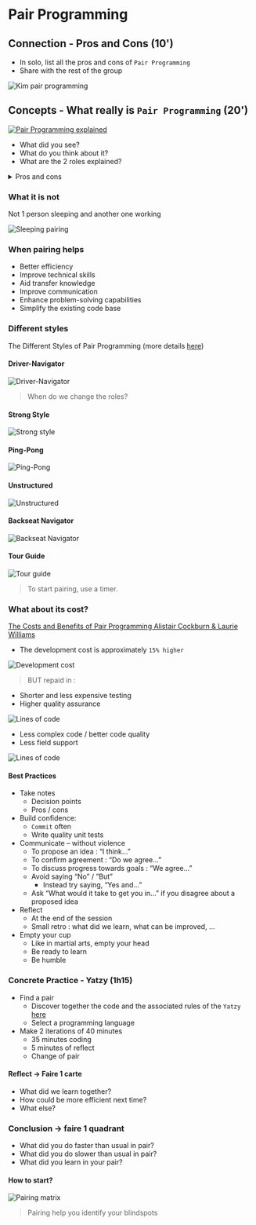 # Pair Programming
## Connection - Pros and Cons (10')
- In solo, list all the pros and cons of `Pair Programming`
- Share with the rest of the group

![Kim pair programming](img/kim.png)

## Concepts - What really is `Pair Programming` (20')
[![Pair Programming explained](img/pair-programming-explained.png)](https://youtu.be/ET3Q6zNK3Io)

- What did you see?
- What do you think about it?
- What are the 2 roles explained?

<details>
  <summary markdown='span'>
  Pros and cons
  </summary>
  
| Pros                                           | Cons                 |
|------------------------------------------------|----------------------|
| Instantly shared best practices / knowledge    | Tiring               |
| Improved design / code quality                 | Can create frictions |
| Fewer mistakes                                 |                      |
| Faster on-boarding                             |                      |
| Increase moral / confidence                    |                      |
| Increase team cohesion / collective ownership  |                      |
| Instant code reviews (shortest feedback loops) |                      |

</details>

### What it is not
Not 1 person sleeping and another one working

![Sleeping pairing](img/sleeping.gif)

### When pairing helps
- Better efficiency
- Improve technical skills
- Aid transfer knowledge
- Improve communication
- Enhance problem-solving capabilities
- Simplify the existing code base

### Different styles
The Different Styles of Pair Programming (more details [here](https://www.drovio.com/blog/the-different-styles-of-pair-programming/))

#### Driver-Navigator
![Driver-Navigator](img/driver-navigator.webp)

> When do we change the roles?

#### Strong Style
![Strong style](img/strong-style.webp)

#### Ping-Pong
![Ping-Pong](img/ping-pong.webp)

#### Unstructured
![Unstructured](img/unstructured-pairing.webp)

#### Backseat Navigator
![Backseat Navigator](img/backseat-navigator.webp)

#### Tour Guide
![Tour guide](img/tour-guide.webp)

> To start pairing, use a timer.

### What about its cost?
[The Costs and Benefits of Pair Programming Alistair Cockburn & Laurie Williams](https://www.researchgate.net/publication/2333697_The_Costs_and_Benefits_of_Pair_Programming)
- The development cost is approximately `15% higher`

![Development cost](img/costs.png)

> BUT repaid in :

- Shorter and less expensive testing
- Higher quality assurance

![Lines of code](img/test-cases.png)

- Less complex code / better code quality
- Less field support

![Lines of code](img/lines-of-code.png)

#### Best Practices
- Take notes
  - Decision points
  - Pros / cons
- Build confidence: 
  - `Commit` often
  - Write quality unit tests
- Communicate – without violence
  - To propose an idea : “I think...”
  - To confirm agreement : “Do we agree...”
  - To discuss progress towards goals : “We agree...”
  - Avoid saying “No” / ”But”
    - Instead try saying, “Yes and...”
  - Ask “What would it take to get you in...” if you disagree about a proposed idea 
- Reflect
  - At the end of the session
  - Small retro : what did we learn, what can be improved, ...
- Empty your cup
  - Like in martial arts, empty your head
  - Be ready to learn
  - Be humble

### Concrete Practice - Yatzy (1h15)
- Find a pair
  - Discover together the code and the associated rules of the `Yatzy` [here](yatzy/YATZY.md)
  - Select a programming language
- Make 2 iterations of 40 minutes
  - 35 minutes coding
  - 5 minutes of reflect
  - Change of pair

#### Reflect -> Faire 1 carte
- What did we learn together?
- How could be more efficient next time?
- What else?

### Conclusion -> faire 1 quadrant
- What did you do faster than usual in pair?
- What did you do slower than usual in pair?
- What did you learn in your pair?

#### How to start?
![Pairing matrix](img/pairing-matrix.png)

> Pairing help you identify your blindspots
